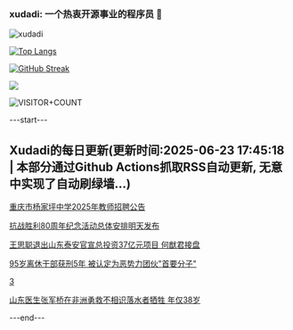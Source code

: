 ### xudadi: 一个热衷开源事业的程序员 👋

![xudadi](https://github-readme-stats-git-masterorgs-github-readme-stats-team.vercel.app/api?username=xudadi)

[![Top Langs](https://github-readme-stats.vercel.app/api/top-langs/?username=xudadi)](https://github.com/anuraghazra/github-readme-stats)

[![GitHub Streak](https://streak-stats.demolab.com?user=xudadi&locale=zh_Hans)](https://git.io/streak-stats)

![](https://raw.githubusercontent.com/xudadi/xudadi/main/assets/github-contribution-grid-snake.svg)

![VISITOR+COUNT](https://komarev.com/ghpvc/?username=xudadi&label=VISITOR+COUNT)


---start---

## Xudadi的每日更新(更新时间:2025-06-23 17:45:18 | 本部分通过Github Actions抓取RSS自动更新, 无意中实现了自动刷绿墙...)

[重庆市杨家坪中学2025年教师招聘公告](https://www.gongkaoleida.com/article/2467086)

[抗战胜利80周年纪念活动总体安排明天发布](https://m.163.com/news/article/K2O5DB4U0001899O.html)

[王思聪退出山东泰安官宣总投资37亿元项目 何猷君接盘](https://m.163.com/news/article/K2O2UUPS0512B07B.html)

[95岁离休干部获刑5年 被认定为恶势力团伙"首要分子"](https://m.163.com/news/article/K2O10DQ30514D3J0.html)

[3](https://m.163.com/touch/news/sub/domestic)

[山东医生张军桥在非洲勇救不相识落水者牺牲 年仅38岁](https://m.163.com/news/article/K2NNOUDO053469LG.html)

---end---
